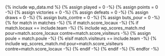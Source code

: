 {% include wp_data.md %}
{% assign played = 0 -%}
{% assign points = 0 -%}
{% assign victories = 0 -%}
{% assign defeats = 0 -%}
{% assign draws = 0 -%}
{% assign buts_contre = 0 -%}
{% assign buts_pour = 0 -%}
{% for match in matches -%}
{%   if match.score_locaux -%}
{%     if match.locaux == include.team -%}
{%       include wp_scores_match.md pour=match.score_locaux contre=match.score_visiteurs -%}
{%       assign poule = match.poule -%}
{%     elsif match.visiteurs == include.team -%}
{%       include wp_scores_match.md pour=match.score_visiteurs contre=match.score_locaux -%}
{%     endif -%}
{%   endif -%}
{% endfor -%}